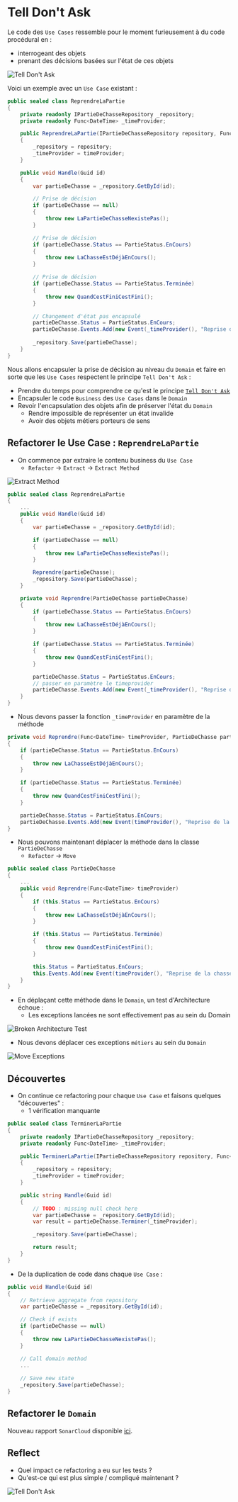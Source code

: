 # Tell Don't Ask
Le code des `Use Cases` ressemble pour le moment furieusement à du code procédural en :
- interrogeant des objets
- prenant des décisions basées sur l'état de ces objets

![Tell Don't Ask](img/09.tell-dont-ask/tda-schema.webp)

Voici un exemple avec un `Use Case` existant :
```csharp
public sealed class ReprendreLaPartie
{
    private readonly IPartieDeChasseRepository _repository;
    private readonly Func<DateTime> _timeProvider;

    public ReprendreLaPartie(IPartieDeChasseRepository repository, Func<DateTime> timeProvider)
    {
        _repository = repository;
        _timeProvider = timeProvider;
    }

    public void Handle(Guid id)
    {
        var partieDeChasse = _repository.GetById(id);

        // Prise de décision
        if (partieDeChasse == null)
        {
            throw new LaPartieDeChasseNexistePas();
        }

        // Prise de décision
        if (partieDeChasse.Status == PartieStatus.EnCours)
        {
            throw new LaChasseEstDéjàEnCours();
        }

        // Prise de décision
        if (partieDeChasse.Status == PartieStatus.Terminée)
        {
            throw new QuandCestFiniCestFini();
        }

        // Changement d'état pas encapsulé
        partieDeChasse.Status = PartieStatus.EnCours;
        partieDeChasse.Events.Add(new Event(_timeProvider(), "Reprise de la chasse"));
        
        _repository.Save(partieDeChasse);
    }
}
```

Nous allons encapsuler la prise de décision au niveau du `Domain` et faire en sorte que les `Use Cases` respectent le principe `Tell Don't Ask` :
- Prendre du temps pour comprendre ce qu'est le principe [`Tell Don't Ask`](https://xtrem-tdd.netlify.app/Flavours/tell-dont-ask)
- Encapsuler le code `Business` des `Use Cases` dans le `Domain`
- Revoir l'encapsulation des objets afin de préserver l'état du `Domain`
  - Rendre impossible de représenter un état invalide
  - Avoir des objets métiers porteurs de sens

## Refactorer le Use Case : `ReprendreLaPartie`
- On commence par extraire le contenu business du `Use Case`
  - `Refactor` -> `Extract` -> `Extract Method`

![Extract Method](img/09.tell-dont-ask/extract-method.webp)

```csharp
public sealed class ReprendreLaPartie
{
    ...
    public void Handle(Guid id)
    {
        var partieDeChasse = _repository.GetById(id);

        if (partieDeChasse == null)
        {
            throw new LaPartieDeChasseNexistePas();
        }

        Reprendre(partieDeChasse);
        _repository.Save(partieDeChasse);
    }

    private void Reprendre(PartieDeChasse partieDeChasse)
    {
        if (partieDeChasse.Status == PartieStatus.EnCours)
        {
            throw new LaChasseEstDéjàEnCours();
        }

        if (partieDeChasse.Status == PartieStatus.Terminée)
        {
            throw new QuandCestFiniCestFini();
        }

        partieDeChasse.Status = PartieStatus.EnCours;
        // passer en paramètre le timeprovider
        partieDeChasse.Events.Add(new Event(_timeProvider(), "Reprise de la chasse"));
    }
}
```

- Nous devons passer la fonction `_timeProvider` en paramètre de la méthode

```csharp
private void Reprendre(Func<DateTime> timeProvider, PartieDeChasse partieDeChasse)
{
    if (partieDeChasse.Status == PartieStatus.EnCours)
    {
        throw new LaChasseEstDéjàEnCours();
    }

    if (partieDeChasse.Status == PartieStatus.Terminée)
    {
        throw new QuandCestFiniCestFini();
    }

    partieDeChasse.Status = PartieStatus.EnCours;
    partieDeChasse.Events.Add(new Event(timeProvider(), "Reprise de la chasse"));
}
```

- Nous pouvons maintenant déplacer la méthode dans la classe `PartieDeChasse`
  - `Refactor` -> `Move`

```csharp
public sealed class PartieDeChasse
{
    ...
    public void Reprendre(Func<DateTime> timeProvider)
    {
        if (this.Status == PartieStatus.EnCours)
        {
            throw new LaChasseEstDéjàEnCours();
        }

        if (this.Status == PartieStatus.Terminée)
        {
            throw new QuandCestFiniCestFini();
        }

        this.Status = PartieStatus.EnCours;
        this.Events.Add(new Event(timeProvider(), "Reprise de la chasse"));
    }
}
```

- En déplaçant cette méthode dans le `Domain`, un test d'Architecture échoue :
  - Les exceptions lancées ne sont effectivement pas au sein du Domain 

![Broken Architecture Test](img/09.tell-dont-ask/broken-test.webp)

- Nous devons déplacer ces exceptions `métiers` au sein du `Domain`

![Move Exceptions](img/09.tell-dont-ask/move-exceptions.webp)

## Découvertes
- On continue ce refactoring pour chaque `Use Case` et faisons quelques "découvertes" :
  - 1 vérification manquante

```csharp
public sealed class TerminerLaPartie
{
    private readonly IPartieDeChasseRepository _repository;
    private readonly Func<DateTime> _timeProvider;

    public TerminerLaPartie(IPartieDeChasseRepository repository, Func<DateTime> timeProvider)
    {
        _repository = repository;
        _timeProvider = timeProvider;
    }

    public string Handle(Guid id)
    {
        // TODO : missing null check here
        var partieDeChasse = _repository.GetById(id);
        var result = partieDeChasse.Terminer(_timeProvider);

        _repository.Save(partieDeChasse);

        return result;
    }
}
```

- De la duplication de code dans chaque `Use Case` :

```csharp
public void Handle(Guid id)
{
    // Retrieve aggregate from repository
    var partieDeChasse = _repository.GetById(id);

    // Check if exists
    if (partieDeChasse == null)
    {
        throw new LaPartieDeChasseNexistePas();
    }

    // Call domain method
    ...
    
    // Save new state
    _repository.Save(partieDeChasse);
}
```

## Refactorer le `Domain`
Nouveau rapport `SonarCloud` disponible [ici](https://sonarcloud.io/summary/overall?id=ythirion_refactoring-du-bouchonnois&branch=steps%2F09-tell-dont-ask).

## Reflect
- Quel impact ce refactoring a eu sur les tests ?
- Qu'est-ce qui est plus simple / compliqué maintenant ?

![Tell Don't Ask](img/09.tell-dont-ask/tell-dont-ask.webp)